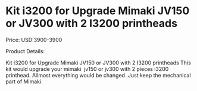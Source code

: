# Kit i3200 for Upgrade Mimaki JV150 or JV300 with 2 I3200 printheads

Price: USD:3900-3900

Product Details:

Kit i3200 for Upgrade Mimaki JV150 or JV300 with 2 I3200 printheads
This kit would upgrade your mimaki  jv150 or jv300 with 2 pieces i3200 printhead. Allmost everything would be changed .Just keep the mechanical part of Mimaki.